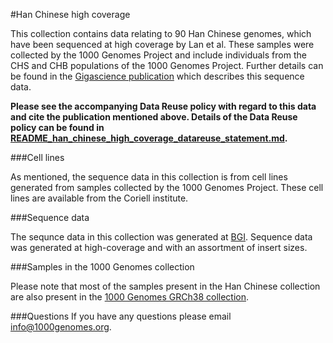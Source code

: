 #Han Chinese high coverage

This collection contains data relating to 90 Han Chinese genomes, which have been sequenced at high coverage by Lan et al. These samples were collected by the 1000 Genomes Project and include individuals from the CHS and CHB populations of the 1000 Genomes Project. Further details can be found in the [Gigascience publication](https://doi.org/10.1093/gigascience/gix067) which describes this sequence data.

**Please see the accompanying Data Reuse policy with regard to this data and cite the publication mentioned above. Details of the Data Reuse policy can be found in [README_han_chinese_high_coverage_datareuse_statement.md](http://ftp.1000genomes.ebi.ac.uk/vol1/ftp/data_collections/han_chinese_high_coverage/README_han_chinese_high_coverage_datareuse_statement.md).**

###Cell lines

As mentioned, the sequence data in this collection is from cell lines generated from samples collected by the 1000 Genomes Project. These cell lines are available from the Coriell institute.

###Sequence data

The sequnce data in this collection was generated at [BGI](http://www.genomics.cn/en/index). Sequence data was generated at high-coverage and with an assortment of insert sizes.

###Samples in the 1000 Genomes collection

Please note that most of the samples present in the Han Chinese collection are also present in the [1000 Genomes GRCh38 collection](http://ftp.1000genomes.ebi.ac.uk/vol1/ftp/data_collections/1000_genomes_project/).

###Questions
If you have any questions please email info@1000genomes.org.
